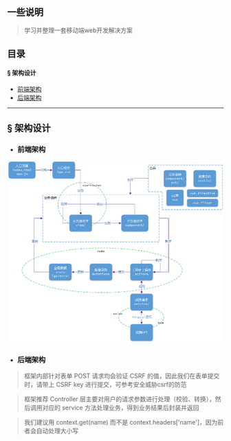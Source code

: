 ## 一些说明

> 学习并整理一套移动端web开发解决方案

## 目录
#### &sect; 架构设计
 * [前端架构](#前端架构)
 * [后端架构](#后端架构)

****

## &sect; 架构设计

 * ### <a name="前端架构">前端架构</a>

![前端架构](./Doc/前端架构.png)


 * ### <a name="后端架构">后端架构</a>

> 框架内部针对表单 POST 请求均会验证 CSRF 的值，因此我们在表单提交时，请带上 CSRF key 进行提交，可参考安全威胁csrf的防范

> 框架推荐 Controller 层主要对用户的请求参数进行处理（校验、转换），然后调用对应的 service 方法处理业务，得到业务结果后封装并返回

> 我们建议用 context.get(name) 而不是 context.headers['name']，因为前者会自动处理大小写
